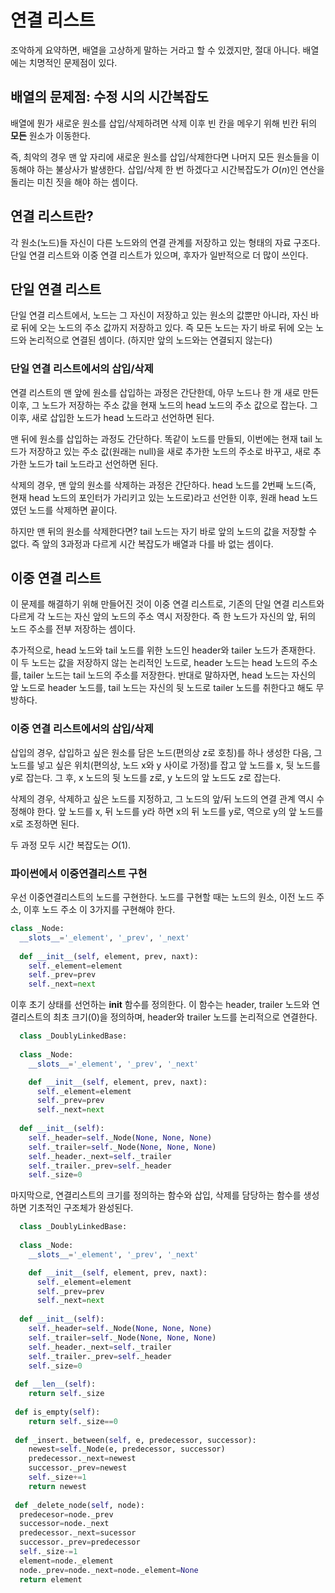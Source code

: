# 연결 리스트

조악하게 요약하면, 배열을 고상하게 말하는 거라고 할 수 있겠지만, 절대 아니다. 배열에는 치명적인 문제점이 있다.

## 배열의 문제점: 수정 시의 시간복잡도

배열에 뭔가 새로운 원소를 삽입/삭제하려면 삭제 이후 빈 칸을 메우기 위해 빈칸 뒤의 **모든** 원소가 이동한다.

즉, 최악의 경우 맨 앞 자리에 새로운 원소를 삽입/삭제한다면 나머지 모든 원소들을 이동해야 하는 불상사가 발생한다. 삽입/삭제 한 번 하겠다고 시간복잡도가 $O(n)$인 연산을 돌리는 미친 짓을 해야 하는 셈이다.

## 연결 리스트란?

각 원소(노드)들 자신이 다른 노드와의 연결 관계를 저장하고 있는 형태의 자료 구조다. 단일 연결 리스트와 이중 연결 리스트가 있으며, 후자가 일반적으로 더 많이 쓰인다.

## 단일 연결 리스트

단일 연결 리스트에서, 노드는 그 자신이 저장하고 있는 원소의 값뿐만 아니라, 자신 바로 뒤에 오는 노드의 주소 값까지 저장하고 있다.
즉 모든 노드는 자기 바로 뒤에 오는 노드와 논리적으로 연결된 셈이다. (하지만 앞의 노드와는 연결되지 않는다)

### 단일 연결 리스트에서의 삽입/삭제

연결 리스트의 맨 앞에 원소를 삽입하는 과정은 간단한데, 아무 노드나 한 개 새로 만든 이후, 그 노드가 저장하는 주소 값을 현재 노드의 head 노드의 주소 값으로 잡는다. 그 이후, 새로 삽입한 노드가 head 노드라고 선언하면 된다.

맨 뒤에 원소를 삽입하는 과정도 간단하다. 똑같이 노드를 만들되, 이번에는 현재 tail 노드가 저장하고 있는 주소 값(원래는 null)을 새로 추가한 노드의 주소로 바꾸고, 새로 추가한 노드가 tail 노드라고 선언하면 된다.

삭제의 경우, 맨 앞의 원소를 삭제하는 과정은 간단하다. head 노드를 2번째 노드(즉, 현재 head 노드의 포인터가 가리키고 있는 노드로)라고 선언한 이후, 원래 head 노드였던 노드를 삭제하면 끝이다.

하지만 맨 뒤의 원소를 삭제한다면? tail 노드는 자기 바로 앞의 노드의 값을 저장할 수 없다. 즉 앞의 3과정과 다르게 시간 복잡도가 배열과 다를 바 없는 셈이다.

## 이중 연결 리스트

이 문제를 해결하기 위해 만들어진 것이 이중 연결 리스트로, 기존의 단일 연결 리스트와 다르게 각 노드는 자신 앞의 노드의 주소 역시 저장한다. 즉 한 노드가 자신의 앞, 뒤의 노드 주소를 전부 저장하는 셈이다.

추가적으로, head 노드와 tail 노드를 위한 노드인 header와 tailer 노드가 존재한다. 이 두 노드는 값을 저장하지 않는 논리적인 노드로, header 노드는 head 노드의 주소를, tailer 노드는 tail 노드의 주소를 저장한다. 반대로 말하자면, head 노드는 자신의 앞 노드로 header 노드를, tail 노드는 자신의 뒷 노드로 tailer 노드를 취한다고 해도 무방하다.

### 이중 연결 리스트에서의 삽입/삭제

삽입의 경우, 삽입하고 싶은 원소를 담은 노드(편의상 z로 호칭)를 하나 생성한 다음, 그 노드를 넣고 싶은 위치(편의상, 노드 x와 y 사이로 가정)를 잡고 앞 노드를 x, 뒷 노드를 y로 잡는다. 그 후, x 노드의 뒷 노드를 z로, y 노드의 앞 노드도 z로 잡는다.

삭제의 경우, 삭제하고 싶은 노드를 지정하고, 그 노드의 앞/뒤 노드의 연결 관계 역시 수정해야 한다. 앞 노드를 x, 뒤 노드를 y라 하면 x의 뒤 노드를 y로, 역으로 y의 앞 노드를 x로 조정하면 된다.

두 과정 모두 시간 복잡도는 $O(1)$.

### 파이썬에서 이중연결리스트 구현

우선 이중연결리스트의 노드를 구현한다. 노드를 구현할 때는 노드의 원소, 이전 노드 주소, 이후 노드 주소 이 3가지를 구현해야 한다.

```python
class _Node:
  __slots__='_element', '_prev', '_next'
  
  def __init__(self, element, prev, naxt):
    self._element=element
    self._prev=prev
    self._next=next
```

이후 초기 상태를 선언하는 __init__ 함수를 정의한다. 이 함수는 header, trailer 노드와 연결리스트의 최초 크기(0)을 정의하며, header와 trailer 노드를 논리적으로 연결한다.


```python
  class _DoublyLinkedBase:
  
  class _Node:
    __slots__='_element', '_prev', '_next'

    def __init__(self, element, prev, naxt):
      self._element=element
      self._prev=prev
      self._next=next
    
  def __init__(self):
    self._header=self._Node(None, None, None)
    self._trailer=self._Node(None, None, None)
    self._header._next=self._trailer
    self._trailer._prev=self._header
    self._size=0
```

마지막으로, 연결리스트의 크기를 정의하는 함수와 삽입, 삭제를 담당하는 함수를 생성하면 기초적인 구조체가 완성된다.

```python
  class _DoublyLinkedBase:
  
  class _Node:
    __slots__='_element', '_prev', '_next'

    def __init__(self, element, prev, naxt):
      self._element=element
      self._prev=prev
      self._next=next
    
  def __init__(self):
    self._header=self._Node(None, None, None)
    self._trailer=self._Node(None, None, None)
    self._header._next=self._trailer
    self._trailer._prev=self._header
    self._size=0
  
 def __len__(self):
    return self._size
    
 def is_empty(self):
    return self._size==0
    
 def _insert._between(self, e, predecessor, successor):
    newest=self._Node(e, predecessor, successor)
    predecessor._next=newest
    successor._prev=newest
    self._size+=1
    return newest
    
 def _delete_node(self, node):
  predecesor=node._prev
  successor=node._next
  predecessor._next=sucessor
  successor._prev=predecessor
  self._size-=1
  element=node._element
  node._prev=node._next=node._element=None
  return element
```

